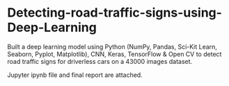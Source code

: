 # Detecting-road-traffic-signs-using-Deep-Learning

Built a deep learning model using Python (NumPy, Pandas, Sci-Kit Learn, Seaborn, Pyplot, Matplotlib), CNN, Keras, TensorFlow & Open CV to detect road traffic signs for driverless cars on a 43000 images dataset.

Jupyter ipynb file and final report are attached.



